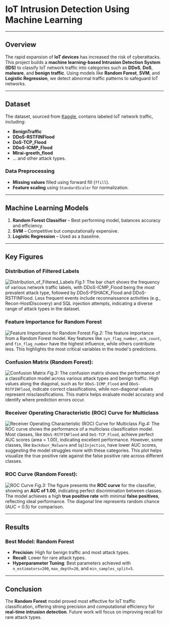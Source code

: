 # IoT Intrusion Detection Using Machine Learning

---
## Overview

The rapid expansion of **IoT devices** has increased the risk of cyberattacks. This project builds a **machine learning-based Intrusion Detection System (IDS)** to classify IoT network traffic into categories such as **DDoS**, **DoS**, **malware**, and **benign traffic**. Using models like **Random Forest**, **SVM**, and **Logistic Regression**, we detect abnormal traffic patterns to safeguard IoT networks.

---

## Dataset

The dataset, sourced from [Kaggle](https://www.kaggle.com/datasets/madhavmalhotra/unb-cic-iot-dataset), contains labeled IoT network traffic, including:

- **BenignTraffic**
- **DDoS-RSTFINFlood**
- **DoS-TCP_Flood**
- **DDoS-ICMP_Flood**
- **Mirai-greeth_flood**
- ... and other attack types.

### Data Preprocessing

- **Missing values** filled using forward fill (`ffill`).
- **Feature scaling** using `StandardScaler` for normalization.

---
## Machine Learning Models

1. **Random Forest Classifier** – Best performing model, balances accuracy and efficiency.
2. **SVM** – Competitive but computationally expensive.
3. **Logistic Regression** – Used as a baseline.

---

## Key Figures

### Distribution of Filtered Labels
![Distribution_of_Filtered_Labels](https://github.com/user-attachments/assets/637eae6e-7207-4c66-b272-7a052baf3664)
*Fig.1:* The bar chart shows the frequency of various network traffic labels, with DDoS-ICMP_Flood being the most prevalent attack type, followed by DDoS-PSHACK_Flood and DDoS-RSTFINFlood. Less frequent events include reconnaissance activities (e.g., Recon-HostDiscovery) and SQL injection attempts, indicating a diverse range of attack types in the dataset.

### Feature Importance for Random Forest
![Feature Importance for Random Forest](https://github.com/user-attachments/assets/c01cfa94-840d-43a8-a5d8-ed46e617d353)
*Fig.2:* The feature importance from a Random Forest model. Key features like `syn_flag_number`, `ack_count`, and `fin_flag_number` have the highest influence, while others contribute less. This highlights the most critical variables in the model's predictions.

### Confusion Matrix (Random Forest):
![Confusion Matrix](https://github.com/user-attachments/assets/4f1fd862-453a-4aae-bb91-09d52cfc251e)
*Fig.3:* The confusion matrix shows the performance of a classification model across various attack types and benign traffic. High values along the diagonal, such as for `DDoS-ICMP_Flood` and `DDoS-RSTFINFlood`, indicate correct classifications, while non-diagonal values represent misclassifications. This matrix helps evaluate model accuracy and identify where prediction errors occur.

### Receiver Operating Characteristic (ROC) Curve for Multiclass
![Receiver Operating Characteristic (ROC) Curve for Multiclass](https://github.com/user-attachments/assets/9164904f-ced2-4e87-a7ce-ef97652d1914)
*Fig.4:* The ROC curve shows the performance of a multiclass classification model. Most classes, like `DDoS-RSTFINFlood` and `DoS-TCP_Flood`, achieve perfect AUC scores (area = 1.00), indicating excellent performance. However, some classes, like `Backdoor_Malware` and `SqlInjection`, have lower AUC scores, suggesting the model struggles more with these categories. This plot helps visualize the true positive rate against the false positive rate across different classes.

### ROC Curve (Random Forest):
![ROC Curve](https://github.com/user-attachments/assets/9d80bef9-ed72-4bc4-82bc-8946574997ce)
*Fig.3:* The figure presents the **ROC curve** for the classifier, showing an **AUC of 1.00**, indicating perfect discrimination between classes. The model achieves a high **true positive rate** with minimal **false positives**, reflecting ideal performance. The diagonal line represents random chance (AUC = 0.5) for comparison.

---

## Results

### Best Model: **Random Forest**
- **Precision**: High for benign traffic and most attack types.
- **Recall**: Lower for rare attack types.
- **Hyperparameter Tuning**: Best parameters achieved with `n_estimators=200`, `max_depth=20`, and `min_samples_split=5`.

---

## Conclusion

The **Random Forest** model proved most effective for IoT traffic classification, offering strong precision and computational efficiency for **real-time intrusion detection**. Future work will focus on improving recall for rare attack types.

